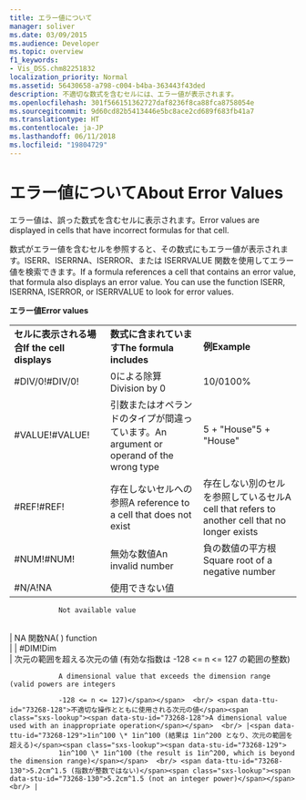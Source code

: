 ```yaml
---
title: エラー値について
manager: soliver
ms.date: 03/09/2015
ms.audience: Developer
ms.topic: overview
f1_keywords:
- Vis_DSS.chm82251832
localization_priority: Normal
ms.assetid: 56430658-a798-c004-b4ba-363443f43ded
description: 不適切な数式を含むセルには、エラー値が表示されます。
ms.openlocfilehash: 301f566151362727daf8236f8ca88fca8758054e
ms.sourcegitcommit: 9d60cd82b5413446e5bc8ace2cd689f683fb41a7
ms.translationtype: HT
ms.contentlocale: ja-JP
ms.lasthandoff: 06/11/2018
ms.locfileid: "19804729"
---
```

# <a name="about-error-values"></a><span data-ttu-id="73268-103">エラー値について</span><span class="sxs-lookup"><span data-stu-id="73268-103">About Error Values</span></span>

<span data-ttu-id="73268-104">エラー値は、誤った数式を含むセルに表示されます。</span><span class="sxs-lookup"><span data-stu-id="73268-104">Error values are displayed in cells that have incorrect formulas for that cell.</span></span>
  
<span data-ttu-id="73268-p101">数式がエラー値を含むセルを参照すると、その数式にもエラー値が表示されます。ISERR、ISERRNA、ISERROR、または ISERRVALUE 関数を使用してエラー値を検索できます。</span><span class="sxs-lookup"><span data-stu-id="73268-p101">If a formula references a cell that contains an error value, that formula also displays an error value. You can use the function ISERR, ISERRNA, ISERROR, or ISERRVALUE to look for error values.</span></span>
  
<span data-ttu-id="73268-107">**エラー値**</span><span class="sxs-lookup"><span data-stu-id="73268-107">**Error values**</span></span>

||||
|:-----|:-----|:-----|
|<span data-ttu-id="73268-108">**セルに表示される場合**</span><span class="sxs-lookup"><span data-stu-id="73268-108">**If the cell displays**</span></span> <br/> |<span data-ttu-id="73268-109">**数式に含まれています**</span><span class="sxs-lookup"><span data-stu-id="73268-109">**The formula includes**</span></span> <br/> |<span data-ttu-id="73268-110">**例**</span><span class="sxs-lookup"><span data-stu-id="73268-110">**Example**</span></span> <br/> |
| <span data-ttu-id="73268-111">#DIV/0!</span><span class="sxs-lookup"><span data-stu-id="73268-111">#DIV/0!</span></span>  <br/> |<span data-ttu-id="73268-112">0による除算</span><span class="sxs-lookup"><span data-stu-id="73268-112">Division by 0</span></span>  <br/> |<span data-ttu-id="73268-113">10/0</span><span class="sxs-lookup"><span data-stu-id="73268-113">100%</span></span>  <br/> |
| <span data-ttu-id="73268-114">#VALUE!</span><span class="sxs-lookup"><span data-stu-id="73268-114">#VALUE!</span></span>  <br/> | <span data-ttu-id="73268-115">引数またはオペランドのタイプが間違っています。</span><span class="sxs-lookup"><span data-stu-id="73268-115">An argument or operand of the wrong type</span></span>  <br/> | <span data-ttu-id="73268-116">5 + "House"</span><span class="sxs-lookup"><span data-stu-id="73268-116">5 + "House"</span></span>  <br/> |
| <span data-ttu-id="73268-117">#REF!</span><span class="sxs-lookup"><span data-stu-id="73268-117">#REF!</span></span>  <br/> | <span data-ttu-id="73268-118">存在しないセルへの参照</span><span class="sxs-lookup"><span data-stu-id="73268-118">A reference to a cell that does not exist</span></span>  <br/> | <span data-ttu-id="73268-119">存在しない別のセルを参照しているセル</span><span class="sxs-lookup"><span data-stu-id="73268-119">A cell that refers to another cell that no longer exists</span></span>  <br/> |
| <span data-ttu-id="73268-120">#NUM!</span><span class="sxs-lookup"><span data-stu-id="73268-120">#NUM!</span></span>  <br/> | <span data-ttu-id="73268-121">無効な数値</span><span class="sxs-lookup"><span data-stu-id="73268-121">An invalid number</span></span>  <br/> | <span data-ttu-id="73268-122">負の数値の平方根</span><span class="sxs-lookup"><span data-stu-id="73268-122">Square root of a negative number</span></span>  <br/> |
| <span data-ttu-id="73268-123">#N/A!</span><span class="sxs-lookup"><span data-stu-id="73268-123">NA</span></span>  <br/> | <span data-ttu-id="73268-124">使用できない値</span><span class="sxs-lookup"><span data-stu-id="73268-124">
                
                
                Not available value
</span></span>  <br/> | <span data-ttu-id="73268-125">NA 関数</span><span class="sxs-lookup"><span data-stu-id="73268-125">NA( ) function</span></span>  <br/> |
| <span data-ttu-id="73268-126">#DIM!</span><span class="sxs-lookup"><span data-stu-id="73268-126">Dim</span></span>  <br/> | <span data-ttu-id="73268-127">次元の範囲を超える次元の値 (有効な指数は -128 \<= n \<= 127 の範囲の整数)</span><span class="sxs-lookup"><span data-stu-id="73268-127">
                
                
                A dimensional value that exceeds the dimension range (valid powers are integers
                
                -128 <= n <= 127)</span></span>  <br/> <span data-ttu-id="73268-128">不適切な操作とともに使用される次元の値</span><span class="sxs-lookup"><span data-stu-id="73268-128">A dimensional value used with an inappropriate operation</span></span>  <br/> |<span data-ttu-id="73268-129">1in^100 \* 1in^100 (結果は 1in^200 となり、次元の範囲を超える)</span><span class="sxs-lookup"><span data-stu-id="73268-129">
                1in^100 \* 1in^100 (the result is 1in^200, which is beyond the dimension range)</span></span>  <br/> <span data-ttu-id="73268-130">5.2cm^1.5 (指数が整数ではない)</span><span class="sxs-lookup"><span data-stu-id="73268-130">5.2cm^1.5 (not an integer power)</span></span>  <br/> |
   

